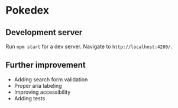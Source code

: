 # Pokedex


## Development server

Run `npm start` for a dev server. Navigate to `http://localhost:4200/`. 

## Further improvement 

- Adding search form validation
- Proper aria labeling
- Improving accessibility
- Adding tests 
